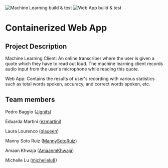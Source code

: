 ![Machine Learning build & test](https://github.com/software-students-fall2022/containerized-app-exercise-team9/actions/workflows/machine-learning.yml/badge.svg)
![Web App build & test](https://github.com/software-students-fall2022/containerized-app-exercise-team9/actions/workflows/web-app.yml/badge.svg)

# Containerized Web App
## Project Description
Machine Learning Client: An online transcriber where the user is given a quote which they have to read out loud. The machine learning client records audio input from the user's microphone while reading this quote.

Web App: Contains the results of user's recording with various statistics such as total words spoken, accuracy, and correct words spoken, etc.

## Team members
Pedro Baggio ([Jignifs](https://github.com/Jignifs))

Eduarda Martini ([ezmartini](https://github.com/ezmartini))

Laura Lourenco ([qlaueen](https://github.com/qlaueen))

Manny Soto Ruiz ([MannySotoRuiz](https://github.com/MannySotoRuiz))

Amaan Khwaja ([AmaanmKhwaja](https://github.com/Amaanmkhwaja))

Michelle Lu ([michellelu8](https://github.com/michellelu8))
